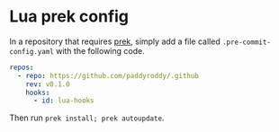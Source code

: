 # Lua prek config

In a repository that requires [prek](https://github.com/j178/prek), simply add a
file called `.pre-commit-config.yaml` with the following code.

```yaml
repos:
  - repo: https://github.com/paddyroddy/.github
    rev: v0.1.0
    hooks:
      - id: lua-hooks
```

Then run `prek install; prek autoupdate`.
